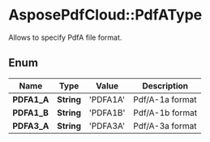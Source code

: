 ﻿# AsposePdfCloud::PdfAType
Allows to specify PdfA file format.

## Enum
Name | Type | Value | Description
------------ | ------------- | ------------- | -------------
**PDFA1_A** | **String** | 'PDFA1A' | Pdf/A-1a format
**PDFA1_B** | **String** | 'PDFA1B' | Pdf/A-1b format
**PDFA3_A** | **String** | 'PDFA3A' | Pdf/A-3a format



